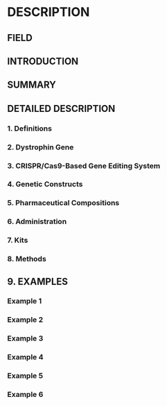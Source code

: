 # DESCRIPTION

## FIELD

## INTRODUCTION

## SUMMARY

## DETAILED DESCRIPTION

### 1. Definitions

### 2. Dystrophin Gene

### 3. CRISPR/Cas9-Based Gene Editing System

### 4. Genetic Constructs

### 5. Pharmaceutical Compositions

### 6. Administration

### 7. Kits

### 8. Methods

## 9. EXAMPLES

### Example 1

### Example 2

### Example 3

### Example 4

### Example 5

### Example 6

